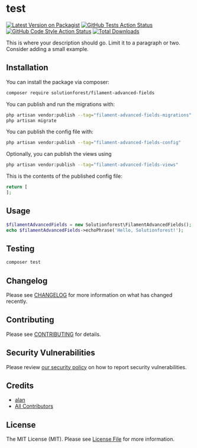 # test

[![Latest Version on Packagist](https://img.shields.io/packagist/v/solutionforest/filament-advanced-fields.svg?style=flat-square)](https://packagist.org/packages/solutionforest/filament-advanced-fields)
[![GitHub Tests Action Status](https://img.shields.io/github/actions/workflow/status/solutionforest/filament-advanced-fields/run-tests.yml?branch=main&label=tests&style=flat-square)](https://github.com/solutionforest/filament-advanced-fields/actions?query=workflow%3Arun-tests+branch%3Amain)
[![GitHub Code Style Action Status](https://img.shields.io/github/actions/workflow/status/solutionforest/filament-advanced-fields/fix-php-code-styling.yml?branch=main&label=code%20style&style=flat-square)](https://github.com/solutionforest/filament-advanced-fields/actions?query=workflow%3A"Fix+PHP+code+styling"+branch%3Amain)
[![Total Downloads](https://img.shields.io/packagist/dt/solutionforest/filament-advanced-fields.svg?style=flat-square)](https://packagist.org/packages/solutionforest/filament-advanced-fields)



This is where your description should go. Limit it to a paragraph or two. Consider adding a small example.

## Installation

You can install the package via composer:

```bash
composer require solutionforest/filament-advanced-fields
```

You can publish and run the migrations with:

```bash
php artisan vendor:publish --tag="filament-advanced-fields-migrations"
php artisan migrate
```

You can publish the config file with:

```bash
php artisan vendor:publish --tag="filament-advanced-fields-config"
```

Optionally, you can publish the views using

```bash
php artisan vendor:publish --tag="filament-advanced-fields-views"
```

This is the contents of the published config file:

```php
return [
];
```

## Usage

```php
$filamentAdvancedFields = new Solutionforest\FilamentAdvancedFields();
echo $filamentAdvancedFields->echoPhrase('Hello, Solutionforest!');
```

## Testing

```bash
composer test
```

## Changelog

Please see [CHANGELOG](CHANGELOG.md) for more information on what has changed recently.

## Contributing

Please see [CONTRIBUTING](.github/CONTRIBUTING.md) for details.

## Security Vulnerabilities

Please review [our security policy](../../security/policy) on how to report security vulnerabilities.

## Credits

- [alan](https://github.com/solutionforest)
- [All Contributors](../../contributors)

## License

The MIT License (MIT). Please see [License File](LICENSE.md) for more information.
